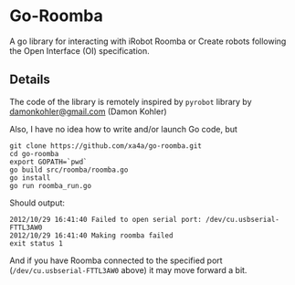 Go-Roomba
===
A go library for interacting with iRobot Roomba or Create robots following the Open Interface (OI) specification.

Details
---
The code of the library is remotely inspired by `pyrobot` library by damonkohler@gmail.com (Damon Kohler)

Also, I have no idea how to write and/or launch Go code, but 

    git clone https://github.com/xa4a/go-roomba.git
    cd go-roomba
    export GOPATH=`pwd`
    go build src/roomba/roomba.go
    go install
    go run roomba_run.go

Should output:

    2012/10/29 16:41:40 Failed to open serial port: /dev/cu.usbserial-FTTL3AW0
    2012/10/29 16:41:40 Making roomba failed
    exit status 1
   
And if you have Roomba connected to the specified port (`/dev/cu.usbserial-FTTL3AW0` above) it may move forward a bit.
